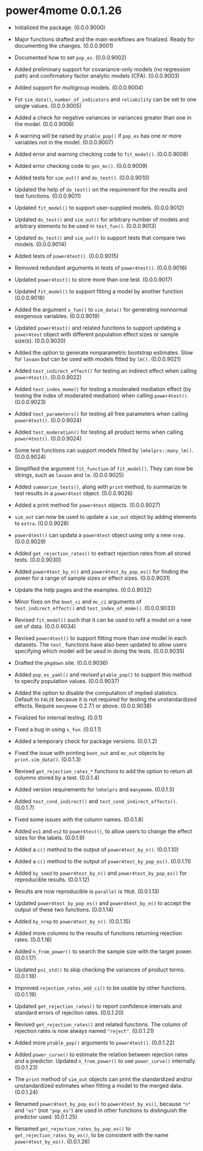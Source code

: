 # power4mome 0.0.1.26

- Initialized the package. (0.0.0.9000)

- Major functions drafted and the main
  workflows are finalized. Ready for
  documenting the changes. (0.0.0.9001)

- Documented how to set `pop_es`.
  (0.0.0.9002)

- Added preliminary support for
  covariance-only models (no regression
  path) and confirmatory factor analytic
  models (CFA). (0.0.0.9003)

- Added support for multigroup models.
  (0.0.0.9004)

- For `sim_data()`, `number_of_indicators`
  and `reliability` can be set to one
  single values. (0.0.0.9005)

- Added a check for negative variances
  or variances greater than one in the
  model. (0.0.0.9006)

- A warning will be raised by `ptable_pop()`
  if `pop_es` has one or more variables
  not in the model. (0.0.0.9007)

- Added error and warning checking
  code to `fit_model()`.
  (0.0.0.9008)

- Added error checking code to `gen_mc()`.
  (0.0.0.9009)

- Added tests for `sim_out()` and
  `do_test()`. (0.0.0.9010)

- Updated the help of `do_test()` on
  the requirement for the results
  and test functions. (0.0.0.9011)

- Updated `fit_model()` to support
  user-supplied models. (0.0.0.9012)

- Updated `do_test()` and `sim_out()`
  for arbitrary number of models
  and arbitrary elements to be used
  in `test_fun()`. (0.0.0.9013)

- Updated `do_test()` and `sim_out()`
  to support tests that compare two
  models. (0.0.0.9014)

- Added tests of `power4test()`.
  (0.0.0.9015)

- Removed redundant arguments in
  tests of `power4test()`.
  (0.0.0.9016)

- Updated `power4test()` to store more
  than one test. (0.0.0.9017)

- Updated `fit_model()` to support
  fitting a model by another function
  (0.0.0.9018)

- Added the argument `x_fun()` to
  `sim_data()` for generating nonnormal
  exogenous variables.
  (0.0.0.9019)

- Updated `power4test()` and related
  functions to support updating
  a `power4test` object with different
  population effect sizes or sample size(s).
  (0.0.0.9020)

- Added the option to generate
  nonparametric bootstrap estimates.
  Slow for `lavaan` but can be used
  with models fitted by `lm()`.
  (0.0.0.9021)

- Added `test_indirect_effect()` for
  testing an indirect effect when
  calling `power4test()`.
  (0.0.0.9022)

- Added `test_index_mome()` for testing
  a moderated mediation effect (by
  testing the index of moderated
  mediation) when calling `power4test()`.
  (0.0.0.9023)

- Added `test_parameters()`
  for testing all free parameters
  when calling `power4test()`.
  (0.0.0.9024)

- Added `test_moderation()` for testing
  all product terms when calling
  `power4test()`.
  (0.0.0.9024)

- Some test functions can support
  models fitted by `lmhelprs::many_lm()`.
  (0.0.0.9024)

- Simplified the argument `fit_function`
 of `fit_model()`. They can now be
 strings, such as `lavaan` and `lm`.
 (0.0.0.9025)

- Added `summarize_tests()`, along
  with `print` method, to summarize
  te test results in a `power4test`
  object. (0.0.0.9026)

- Added a print method for `power4test`
  objects. (0.0.0.9027)

- `sim_out` can now be used to update
  a `sim_out` object by adding elements
  to `extra`. (0.0.0.9028)

- `power4test()` can updata a
  `power4test` object using only a
  new `nrep`. (0.0.0.9029)

- Added `get_rejection_rates()` to
  extract rejection rates from all
  stored tests. (0.0.0.9030)

- Added `power4test_by_n()` and
  `power4test_by_pop_es()` for
  finding the power for a range of
  sample sizes or effect sizes.
  (0.0.0.9031)

- Update the help pages and the examples.
  (0.0.0.9032)

- Minor fixes on the `boot_ci` and
  `mc_ci` arguments of `test_indirect_effect()`
  and `test_index_of_mome()`.
  (0.0.0.9033)

- Revised `fit_model()` such that it
  can be used to refit a model on a new
  set of data. (0.0.0.9034)

- Revised `power4test()` to support
  fitting more than one model in each
  datasets. The `test_` functions have
  also been updated to allow users
  specifying which model will be uesd
  in doing the tests.
  (0.0.0.9035)

- Drafted the `pkgdown` site.
  (0.0.0.9036)

- Added `pop_es_yaml()` and revised
  `ptable_pop()` to support this
  method to specify population values.
  (0.0.0.9037)

- Added the option to disable the
  computation of implied statistics.
  Default to `FALSE` becasue it is not
  required for testing the unstandardized
  effects. Require `manymome` 0.2.7.1
  or above. (0.0.0.9038)

- Finalized for internal testing.
  (0.0.1)

- Fixed a bug in using `x_fun`.
  (0.0.1.1)

- Added a temporary check for package
  versions. (0.0.1.2)

- Fixed the issue with printing
  `boot_out` and `mc_out` objects
  by `print.sim_data()`. (0.0.1.3)

- Revised `get_rejection_rates_*`
  functions to add the option to return all columns
  stored by a test.
  (0.0.1.4)

- Added version requirements for
  `lmhelprs` and `manymome`. (0.0.1.5)

- Added `test_cond_indirect()` and
  `test_cond_indirect_effects()`.
  (0.0.1.7)

- Fixed some issues with the column
  names. (0.0.1.8)

- Added `es1` and `es2` to `power4test()`,
  to allow users to change the effect
  sizes for the labels. (0.0.1.9)

- Added a `c()` method to the output
  of `power4test_by_n()`.
  (0.0.1.10)

- Added a `c()` method to the output
  of `power4test_by_pop_es()`.
  (0.0.1.11)

- Added `by_seed` to `power4test_by_n()`
  and `power4test_by_pop_es()` for
  reproducible results. (0.0.1.12)

- Results are now reproducible is
  `parallel` is `TRUE`. (0.0.1.13)

- Updated `power4test_by_pop_es()` and
  `power4test_by_n()` to accept the
  output of these two functions.
  (0.0.1.14)

- Added `by_nrep` to `power4test_by_n()`.
  (0.0.1.15)

- Added more columns to the results
  of functions returning rejection
  rates. (0.0.1.16)

- Added `n_from_power()` to search
  the sample size with the target
  power. (0.0.1.17)

- Updated `psi_std()` to skip checking
  the variances of product terms.
  (0.0.1.18)

- Improved `rejection_rates_add_ci()` to
  be usable by other functions.
  (0.0.1.19)

- Updated `get_rejection_rates()` to
  report confidence intervals and
  standard errors of rejection rates.
  (0.0.1.20)

- Revised `get_rejection_rates()` and
  related functions. The column of
  rejection rates is now always named
  `"reject"`. (0.0.1.21)

- Added more `ptable_pop()` arguments
  to `power4test()`. (0.0.1.22)

- Added `power_curve()` to estimate the
  relation between rejection rates and
  a predictor. Updated `n_from_power()`
  to use `power_curve()` internally.
  (0.0.1.23)

- The `print` method of `sim_out` objects
  can print the standardized and/or
  unstandardized estimates when fitting
  a model to the merged data.
  (0.0.1.24)

- Renamed `power4test_by_pop_es()` to
  `power4test_by_es()`, because `"n"`
  and `"es"` (not `"pop_es"`) are used
  in other functions to distinguish the
  predictor used. (0.0.1.25)

- Renamed `get_rejection_rates_by_pop_es()`
  to `get_rejection_rates_by_es()`, to
  be consistent with the name
  `power4test_by_es()`. (0.0.1.26)